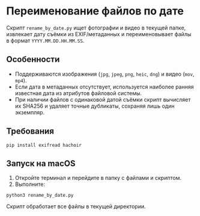 # Переименование файлов по дате

Скрипт `rename_by_date.py` ищет фотографии и видео в текущей папке, извлекает дату съёмки из EXIF/метаданных и переименовывает файлы в формат `YYYY.MM.DD.HH.MM.SS`.

## Особенности
* Поддерживаются изображения (`jpg`, `jpeg`, `png`, `heic`, `dng`) и видео (`mov`, `mp4`).
* Если дата в метаданных отсутствует, используется наиболее ранняя известная дата из атрибутов файловой системы.
* При наличии файлов с одинаковой датой съёмки скрипт вычисляет их SHA256 и удаляет точные дубликаты, сохраняя лишь один экземпляр.

## Требования
```
pip install exifread hachoir
```

## Запуск на macOS
1. Откройте терминал и перейдите в папку с файлами и скриптом.
2. Выполните:
```
python3 rename_by_date.py
```
Скрипт обработает все файлы в текущей директории.
